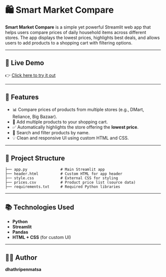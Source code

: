 # 🛍️ Smart Market Compare

**Smart Market Compare** is a simple yet powerful Streamlit web app that helps users compare prices of daily household items across different stores. The app displays the lowest prices, highlights best deals, and allows users to add products to a shopping cart with filtering options.

---

## 🚀 Live Demo

👉 [Click here to try it out](https://dhathripenmatsa-smart-market-compare-app-skn8oe.streamlit.app/)

---

## 📌 Features

- 📊 Compare prices of products from multiple stores (e.g., DMart, Reliance, Big Bazaar).
- 🛒 Add multiple products to your shopping cart.
- ✅ Automatically highlights the store offering the **lowest price**.
- 🔎 Search and filter products by name.
- 💡 Clean and responsive UI using custom HTML and CSS.

---

## 📁 Project Structure

```
├── app.py               # Main Streamlit app
├── header.html          # Custom HTML for app header
├── style.css            # External CSS for styling
├── prices.csv           # Product price list (source data)
├── requirements.txt     # Required Python libraries
```
---
## 📚 Technologies Used

- **Python**
- **Streamlit**
- **Pandas**
- **HTML + CSS** (for custom UI)
  
---

## 👩‍💻 Author

**dhathripenmatsa**  
